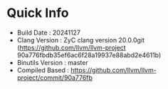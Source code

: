 # Quick Info
* Build Date : 20241127
* Clang Version : ZyC clang version 20.0.0git (https://github.com/llvm/llvm-project 90a776fbdb35ef6ac6f28a19937e88abd2e4611b)
* Binutils Version : master
* Compiled Based : https://github.com/llvm/llvm-project/commit/90a776fb

